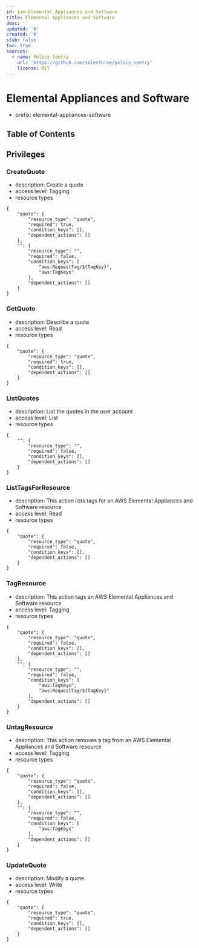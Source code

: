 ```yaml
---
id: iam-Elemental Appliances and Software
title: Elemental Appliances and Software
desc: ''
updated: '0'
created: '0'
stub: false
toc: true
sources:
  - name: Policy Sentry
    url: 'https://github.com/salesforce/policy_sentry'
    license: MIT
---
```

# Elemental Appliances and Software
- prefix: elemental-appliances-software

## Table of Contents

## Privileges
### CreateQuote
- description: Create a quote
- access level: Tagging
- resource types
```
{
    "quote": {
        "resource_type": "quote",
        "required": true,
        "condition_keys": [],
        "dependent_actions": []
    },
    "": {
        "resource_type": "",
        "required": false,
        "condition_keys": [
            "aws:RequestTag/${TagKey}",
            "aws:TagKeys"
        ],
        "dependent_actions": []
    }
}
```
### GetQuote
- description: Describe a quote
- access level: Read
- resource types
```
{
    "quote": {
        "resource_type": "quote",
        "required": true,
        "condition_keys": [],
        "dependent_actions": []
    }
}
```
### ListQuotes
- description: List the quotes in the user account
- access level: List
- resource types
```
{
    "": {
        "resource_type": "",
        "required": false,
        "condition_keys": [],
        "dependent_actions": []
    }
}
```
### ListTagsForResource
- description: This action lists tags for an AWS Elemental Appliances and Software resource
- access level: Read
- resource types
```
{
    "quote": {
        "resource_type": "quote",
        "required": false,
        "condition_keys": [],
        "dependent_actions": []
    }
}
```
### TagResource
- description: This action tags an AWS Elemental Appliances and Software resource
- access level: Tagging
- resource types
```
{
    "quote": {
        "resource_type": "quote",
        "required": false,
        "condition_keys": [],
        "dependent_actions": []
    },
    "": {
        "resource_type": "",
        "required": false,
        "condition_keys": [
            "aws:TagKeys",
            "aws:RequestTag/${TagKey}"
        ],
        "dependent_actions": []
    }
}
```
### UntagResource
- description: This action removes a tag from an AWS Elemental Appliances and Software resource
- access level: Tagging
- resource types
```
{
    "quote": {
        "resource_type": "quote",
        "required": false,
        "condition_keys": [],
        "dependent_actions": []
    },
    "": {
        "resource_type": "",
        "required": false,
        "condition_keys": [
            "aws:TagKeys"
        ],
        "dependent_actions": []
    }
}
```
### UpdateQuote
- description: Modify a quote
- access level: Write
- resource types
```
{
    "quote": {
        "resource_type": "quote",
        "required": true,
        "condition_keys": [],
        "dependent_actions": []
    }
}
```

